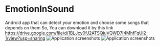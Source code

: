 # EmotionInSound
Android app that can detect your emotion and choose some songs that depends on them
So, You can download it by this link https://drive.google.com/file/d/1BLJcy0fJ2ATSQiuVQWD7I4MhfFqUl2-1/view?usp=sharing
![Application screenshots](https://drive.google.com/file/d/1MRwwq8_VwE9Vl-Ivroa-SV0XGm4d5X4L/view?usp=sharing)
<img src="https://drive.google.com/file/d/1MRwwq8_VwE9Vl-Ivroa-SV0XGm4d5X4L/view?usp=sharing" alt="Application screenshots"/>
